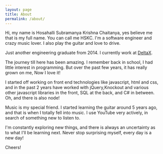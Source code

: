 ```yaml
---
layout: page
title: About
permalink: /about/
---
```


Hi, my name is Hosahalli Subramanya Krishna Chaitanya, yes believe me that is my full name.
You can call me HSKC.
I'm a software engineer and crazy music lover. 
I also play the guitar and love to drive.

Just another engineering graduate from 2014. 
I currently work at [DeltaX](http://www.deltax.com).

The journey till here has been amazing. 
I remember back in school, I had little interest in programming. But over the past few years, it has really grown on me,
Now I love it!

I started off working on front end technologies like javascript, html and css, and in the past 2 years have worked with jQuery,Knockout and various other javascript libraries in the front, SQL at the back, and C# in between. Oh, and there is also node!

Music is my special friend. 
I started learning the guitar around 5 years ago, and that is when I totally fell into music.
I use YouTube very actively, in search of something new to listen to.

I'm constantly exploring new things, and there is always an uncertainty as to what I'll be learning next.
Never stop surprising myself, every day is a new day!

Cheers!